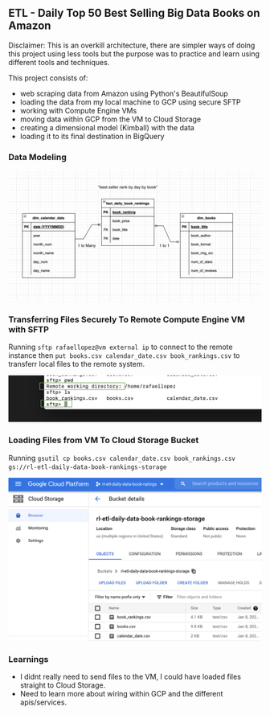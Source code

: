 ## ETL - Daily Top 50 Best Selling Big Data Books on Amazon

Disclaimer: This is an overkill architecture, there are simpler ways of doing this project using less tools but the purpose was to practice and learn using different tools and techniques. 

This project consists of:
- web scraping data from Amazon using Python's BeautifulSoup
- loading the data from my local machine to GCP using secure SFTP 
- working with Compute Engine VMs
- moving data within GCP from the VM to Cloud Storage
- creating a dimensional model (Kimball) with the data
- loading it to its final destination in BigQuery


### Data Modeling

![Data Model/ERD](data-modeling.png)

### Transferring Files Securely To Remote Compute Engine VM with SFTP
Running `sftp rafaellopez@vm external ip` to connect to the remote instance then `put books.csv calendar_date.csv book_rankings.csv` to transferr local files to the remote system. 

![SFTP](sftp-ref.png)

### Loading Files from VM To Cloud Storage Bucket
Running `gsutil cp books.csv calendar_date.csv book_rankings.csv gs://rl-etl-daily-data-book-rankings-storage`

![cloud-storage](cloud-storage.png)


### Learnings
- I didnt really need to send files to the VM, I could have loaded files straight to Cloud Storage.
- Need to learn more about wiring within GCP and the different apis/services.